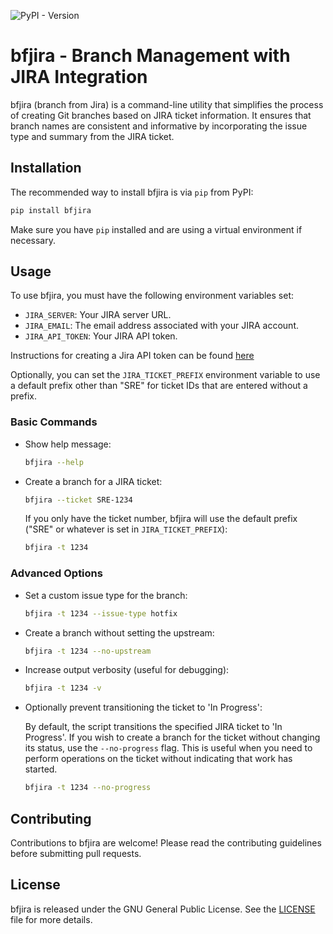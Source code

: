 ![PyPI - Version](https://img.shields.io/pypi/v/bfjira)


# bfjira - Branch Management with JIRA Integration

bfjira (branch from Jira) is a command-line utility that simplifies the process of creating Git branches based on JIRA ticket information. It ensures that branch names are consistent and informative by incorporating the issue type and summary from the JIRA ticket.

## Installation

The recommended way to install bfjira is via `pip` from PyPI:

```bash
pip install bfjira
```

Make sure you have `pip` installed and are using a virtual environment if necessary.

## Usage

To use bfjira, you must have the following environment variables set:

- `JIRA_SERVER`: Your JIRA server URL.
- `JIRA_EMAIL`: The email address associated with your JIRA account.
- `JIRA_API_TOKEN`: Your JIRA API token.

Instructions for creating a Jira API token can be found [here](https://support.atlassian.com/atlassian-account/docs/manage-api-tokens-for-your-atlassian-account/)

Optionally, you can set the `JIRA_TICKET_PREFIX` environment variable to use a default prefix other than "SRE" for ticket IDs that are entered without a prefix.

### Basic Commands

- Show help message:

  ```bash
  bfjira --help
  ```

- Create a branch for a JIRA ticket:

  ```bash
  bfjira --ticket SRE-1234
  ```

  If you only have the ticket number, bfjira will use the default prefix ("SRE" or whatever is set in `JIRA_TICKET_PREFIX`):

  ```bash
  bfjira -t 1234
  ```

### Advanced Options

- Set a custom issue type for the branch:

  ```bash
  bfjira -t 1234 --issue-type hotfix
  ```

- Create a branch without setting the upstream:

  ```bash
  bfjira -t 1234 --no-upstream
  ```

- Increase output verbosity (useful for debugging):

  ```bash
  bfjira -t 1234 -v
  ```

- Optionally prevent transitioning the ticket to 'In Progress':

  By default, the script transitions the specified JIRA ticket to 'In Progress'. If you wish to create a branch for the ticket without changing its status, use the `--no-progress` flag. This is useful when you need to perform operations on the ticket without indicating that work has started.

  ```bash
  bfjira -t 1234 --no-progress
  ```

## Contributing

Contributions to bfjira are welcome! Please read the contributing guidelines before submitting pull requests.

## License

bfjira is released under the GNU General Public License. See the [LICENSE](LICENSE) file for more details.
